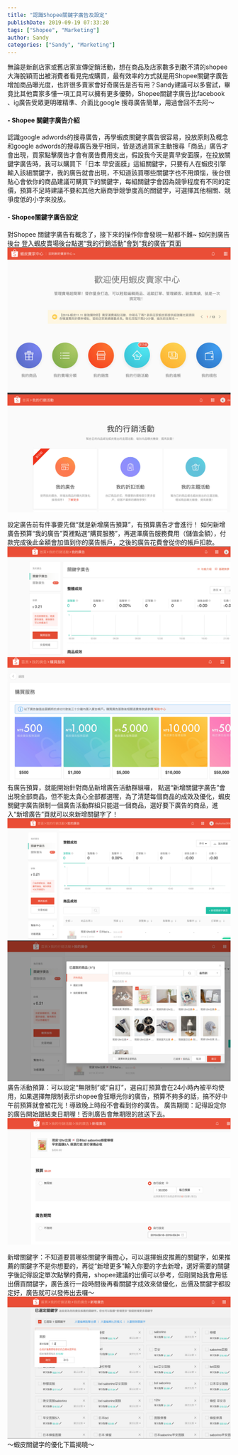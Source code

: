 ```yaml
---
title: "認識Shopee關鍵字廣告及設定"
publishDate: 2019-09-19 07:33:20
tags: ["Shopee", "Marketing"]
author: Sandy
categories: ["Sandy", "Marketing"]
---
```


無論是新創店家或舊店家宣傳促銷活動，想在商品及店家數多到數不清的shopee大海脫穎而出被消費者看見完成購買，最有效率的方式就是用Shopee關鍵字廣告增加商品曝光度，也許很多賣家會好奇廣告是否有用？Sandy建議可以多嘗試，畢竟比其他賣家多懂一項工具可以擁有更多優勢，Shopee關鍵字廣告比facebook 、ig廣告受眾更明確精準、介面比google 搜尋廣告簡單，用過會回不去阿～

#### - Shopee 關鍵字廣告介紹
認識google adwords的搜尋廣告，再學蝦皮關鍵字廣告很容易，投放原則及概念和google adwords的搜尋廣告幾乎相同，皆是透過買家主動搜尋「商品」廣告才會出現，買家點擊廣告才會有廣告費用支出，假設我今天是賣早安面膜，在投放關鍵字廣告時，我可以購買下「日本 早安面膜」這組關鍵字，只要有人在蝦皮引擎輸入該組關鍵字，我的廣告就會出現，不知道該買哪些關鍵字也不用煩惱，後台很貼心會依你的商品建議可購買下的關鍵字，每組關鍵字會因為競爭程度有不同的定價，預算不足時建議不要和其他大廠商爭競爭度高的關鍵字，可選擇其他相關、競爭度低的小字來投放。

<!-- more -->
#### - Shopee關鍵字廣告設定
對Shopee 關鍵字廣告有概念了，接下來的操作你會發現一點都不難~
如何到廣告後台 登入蝦皮賣場後台點選“我的行銷活動”會到“我的廣告”頁面
![image1](image1.jpg)
![image2](image2.jpg)

設定廣告前有件事要先做“就是新增廣告預算”，有預算廣告才會進行！
如何新增廣告預算“我的廣告”頁裡點選“購買服務”，再選澤廣告服務費用（儲值金額），付款完成後此金額會加值到你的廣告帳戶，之後的廣告花費會從你的帳戶扣款。
![image3](image3.jpg)
![image4](image4.png)
有廣告預算，就能開始針對商品新增廣告活動群組囉，
點選“新增關鍵字廣告”會出現全部商品，但不能太貪心全部都選喔，為了清楚每個商品的成效及優化，蝦皮關鍵字廣告限制一個廣告活動群組只能選一個商品，選好要下廣告的商品，進入“新增廣告”頁就可以來新增關鍵字了！
![image5](image5.jpg)
![image6](image6.jpg)
廣告活動預算：可以設定“無限制”或“自訂”，選自訂預算會在24小時內被平均使用，如果選擇無限制表示shopee會狂曝光你的廣告，預算不夠多的話，搞不好中午前預算就會被花光！導致晚上時段不會看到你的廣告。
廣告期間：記得設定你的廣告開始跟結束日期喔！否則廣告會無期限的放送下去。
![image7](image7.jpg)

新增關鍵字：不知道要買哪些關鍵字甭擔心，可以選擇蝦皮推薦的關鍵字，如果推薦的關鍵字不是你想要的，再從“新增更多”輸入你要的字去新增，選好需要的關鍵字後記得設定單次點擊的費用，shopee建議的出價可以參考，但剛開始我會用低出價買關鍵字，廣告進行一段時間後再看關鍵字成效來做優化，出價及關鍵字都設定好，廣告就可以發佈出去囉～
![image8](image8.jpg)
～蝦皮關鍵字的優化下篇揭曉～


